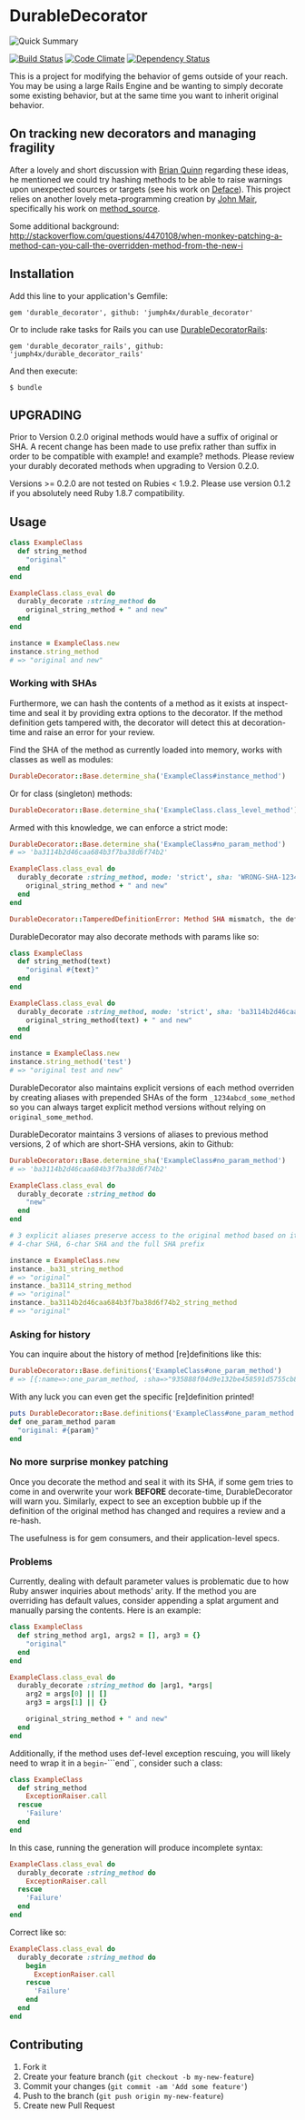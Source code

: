 # DurableDecorator

![Quick Summary](http://cdn.memegenerator.net/instances/300x300/38628144.jpg)

[![Build Status](https://travis-ci.org/jumph4x/durable_decorator.png)](https://travis-ci.org/jumph4x/durable_decorator)
[![Code Climate](https://codeclimate.com/github/jumph4x/durable_decorator.png)](https://codeclimate.com/github/jumph4x/durable_decorator)
[![Dependency Status](https://gemnasium.com/jumph4x/durable_decorator.png)](https://gemnasium.com/jumph4x/durable_decorator)

This is a project for modifying the behavior of gems outside of your reach. You may be using a large Rails Engine and be wanting to simply decorate some existing behavior, but at the same time you want to inherit original behavior. 

## On tracking new decorators and managing fragility

After a lovely and short discussion with [Brian Quinn](https://github.com/BDQ) regarding these ideas, he mentioned we could try hashing methods to be able to raise warnings upon unexpected sources or targets (see his work on [Deface](https://github.com/spree/deface)). This project relies on another lovely meta-programming creation by [John Mair](https://github.com/banister), specifically his work on [method_source](https://github.com/banister/method_source).

Some additional background: http://stackoverflow.com/questions/4470108/when-monkey-patching-a-method-can-you-call-the-overridden-method-from-the-new-i

## Installation

Add this line to your application's Gemfile:

    gem 'durable_decorator', github: 'jumph4x/durable_decorator'

Or to include rake tasks for Rails you can use [DurableDecoratorRails](https://github.com/jumph4x/durable_decorator_rails):

    gem 'durable_decorator_rails', github: 'jumph4x/durable_decorator_rails'

And then execute:

    $ bundle

## UPGRADING

Prior to Version 0.2.0 original methods would have a suffix of original or SHA.  A recent change has been made to
use prefix rather than suffix in order to be compatible with example! and example? methods.  Please review your durably decorated
methods when upgrading to Version 0.2.0.

Versions >= 0.2.0 are not tested on Rubies < 1.9.2. Please use version 0.1.2 if you absolutely need Ruby 1.8.7 compatibility.

## Usage

```ruby
class ExampleClass
  def string_method
    "original"
  end
end

ExampleClass.class_eval do
  durably_decorate :string_method do
    original_string_method + " and new"
  end
end

instance = ExampleClass.new
instance.string_method
# => "original and new"
```

### Working with SHAs

Furthermore, we can hash the contents of a method as it exists at inspect-time and seal it by providing extra options to the decorator. If the method definition gets tampered with, the decorator will detect this at decoration-time and raise an error for your review. 

Find the SHA of the method as currently loaded into memory, works with classes as well as modules:
```ruby
DurableDecorator::Base.determine_sha('ExampleClass#instance_method')
```

Or for class (singleton) methods:
```ruby
DurableDecorator::Base.determine_sha('ExampleClass.class_level_method')
```

Armed with this knowledge, we can enforce a strict mode: 
```ruby
DurableDecorator::Base.determine_sha('ExampleClass#no_param_method')
# => 'ba3114b2d46caa684b3f7ba38d6f74b2'

ExampleClass.class_eval do
  durably_decorate :string_method, mode: 'strict', sha: 'WRONG-SHA-123456' do
    original_string_method + " and new"
  end
end

DurableDecorator::TamperedDefinitionError: Method SHA mismatch, the definition has been tampered with
```

DurableDecorator may also decorate methods with params like so:

```ruby
class ExampleClass
  def string_method(text)
    "original #{text}"
  end
end

ExampleClass.class_eval do
  durably_decorate :string_method, mode: 'strict', sha: 'ba3114b2d46caa684b3f7ba38d6f74b2' do |text|
    original_string_method(text) + " and new"
  end
end

instance = ExampleClass.new
instance.string_method('test')
# => "original test and new"
```

DurableDecorator also maintains explicit versions of each method overriden by creating aliases with prepended SHAs of the form ```_1234abcd_some_method``` so you can always target explicit method versions without relying on ```original_some_method```.

DurableDecorator maintains 3 versions of aliases to previous method versions, 2 of which are short-SHA versions, akin to Github:
```ruby
DurableDecorator::Base.determine_sha('ExampleClass#no_param_method')
# => 'ba3114b2d46caa684b3f7ba38d6f74b2'

ExampleClass.class_eval do
  durably_decorate :string_method do
    "new"
  end
end

# 3 explicit aliases preserve access to the original method based on it's original SHA:
# 4-char SHA, 6-char SHA and the full SHA prefix

instance = ExampleClass.new
instance._ba31_string_method
# => "original"
instance._ba3114_string_method
# => "original"
instance._ba3114b2d46caa684b3f7ba38d6f74b2_string_method
# => "original"
```

### Asking for history

You can inquire about the history of method [re]definitions like this:
```ruby
DurableDecorator::Base.definitions('ExampleClass#one_param_method')
# => [{:name=>:one_param_method, :sha=>"935888f04d9e132be458591d5755cb8131fec457", :body=>"def one_param_method param\n  \"original: \#{param}\"\nend\n", :source=>["/home/denis/rails/durable_decorator/spec/example_class.rb", 6]}, {:name=>:one_param_method, :sha=>"3c39948e5e83c04fd4bf7a6ffab12c6828e0d959", :body=>"durably_decorate :one_param_method do |another_string|\n  \"\#{one_param_method_935888f04d9e132be458591d5755cb8131fec457('check')} and \#{another_string}\"\nend\n", :source=>["/home/denis/rails/durable_decorator/spec/durable_decorator_spec.rb", 45]}] 
```

With any luck you can even get the specific [re]definition printed!
```ruby
puts DurableDecorator::Base.definitions('ExampleClass#one_param_method')[0][:body]
def one_param_method param
  "original: #{param}"
end
```

### No more surprise monkey patching
Once you decorate the method and seal it with its SHA, if some gem tries to come in and overwrite your work **BEFORE** decorate-time, DurableDecorator will warn you. Similarly, expect to see an exception bubble up if the definition of the original method has changed and requires a review and a re-hash. 

The usefulness is for gem consumers, and their application-level specs. 

### Problems
Currently, dealing with default parameter values is problematic due to how Ruby answer inquiries about methods' arity. If the method you are overriding has default values, consider appending a splat argument and manually parsing the contents. Here is an example:

```ruby
class ExampleClass
  def string_method arg1, args2 = [], arg3 = {}
    "original"
  end
end

ExampleClass.class_eval do
  durably_decorate :string_method do |arg1, *args|
    arg2 = args[0] || []
    arg3 = args[1] || {}

    original_string_method + " and new"
  end
end
```

Additionally, if the method uses def-level exception rescuing, you will likely need to wrap it in a ```begin```-```end``, consider such a class:
```ruby
class ExampleClass
  def string_method
    ExceptionRaiser.call
  rescue
    'Failure'
  end
end
```
In this case, running the generation will produce incomplete syntax:
```ruby
ExampleClass.class_eval do
  durably_decorate :string_method do
    ExceptionRaiser.call
  rescue
    'Failure'
  end
end
```

Correct like so:
```ruby
ExampleClass.class_eval do
  durably_decorate :string_method do
    begin
      ExceptionRaiser.call
    rescue
      'Failure'
    end
  end
end
```

## Contributing

1. Fork it
2. Create your feature branch (`git checkout -b my-new-feature`)
3. Commit your changes (`git commit -am 'Add some feature'`)
4. Push to the branch (`git push origin my-new-feature`)
5. Create new Pull Request

